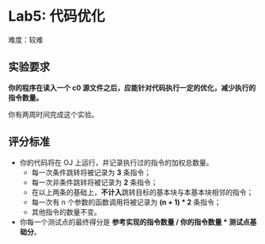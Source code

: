 # Lab5: 代码优化

难度：较难

## 实验要求

**你的程序在读入一个 c0 源文件之后，应能针对代码执行一定的优化，减少执行的指令数量。**

你有两周时间完成这个实验。

## 评分标准

- 你的代码将在 OJ 上运行，并记录执行过的指令的加权总数量。
  - 每一次条件跳转将被记录为 **3** 条指令；
  - 每一次非条件跳转将被记录为 **2** 条指令；
  - 在以上两条的基础上，**不计入**跳转目标的基本块与本基本块相邻的指令；
  - 每一次有 n 个参数的函数调用将被记录为 **(n + 1) * 2** 条指令；
  - 其他指令的数量不变。
- 你每一个测试点的最终得分是 **参考实现的指令数量 / 你的指令数量 * 测试点基础分**。
